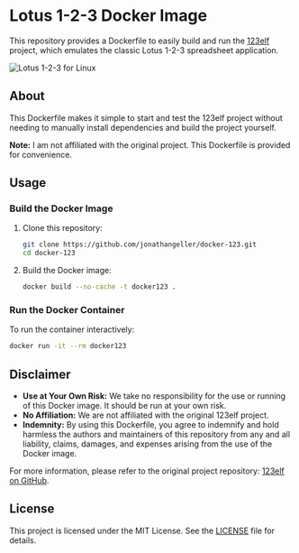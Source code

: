 # Lotus 1-2-3 Docker Image

This repository provides a Dockerfile to easily build and run the [123elf](https://github.com/taviso/123elf) project, which emulates the classic Lotus 1-2-3 spreadsheet application.

![Lotus 1-2-3 for Linux](https://lock.cmpxchg8b.com/img/123linux.png)

## About
This Dockerfile makes it simple to start and test the 123elf project without needing to manually install dependencies and build the project yourself.

**Note:** I am not affiliated with the original project. This Dockerfile is provided for convenience.

## Usage

### Build the Docker Image

1. Clone this repository:
    ```sh
    git clone https://github.com/jonathangeller/docker-123.git
    cd docker-123
    ```

2. Build the Docker image:
    ```sh
    docker build --no-cache -t docker123 .
    ```

### Run the Docker Container

To run the container interactively:
```sh
docker run -it --rm docker123
```

## Disclaimer

- **Use at Your Own Risk:** We take no responsibility for the use or running of this Docker image. It should be run at your own risk.
- **No Affiliation:** We are not affiliated with the original 123elf project.
- **Indemnity:** By using this Dockerfile, you agree to indemnify and hold harmless the authors and maintainers of this repository from any and all liability, claims, damages, and expenses arising from the use of the Docker image.

For more information, please refer to the original project repository: [123elf on GitHub](https://github.com/taviso/123elf).

## License

This project is licensed under the MIT License. See the [LICENSE](LICENSE) file for details.
